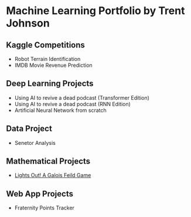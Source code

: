 # Machine Learning Portfolio by Trent Johnson

## Kaggle Competitions
- Robot Terrain Identification
- IMDB Movie Revenue Prediction

## Deep Learning Projects
- Using AI to revive a dead podcast (Transformer Edition)
- Using AI to revive a dead podcast (RNN Edition)
- Artificial Neural Network from scratch

## Data Project
- Senetor Analysis

## Mathematical Projects
- [Lights Out! A Galois Feild Game](https://github.com/TrentSJohnson/Lights-Out)

## Web App Projects
- Fraternity Points Tracker 



